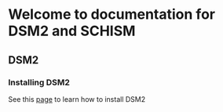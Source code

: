 # Welcome to documentation for DSM2 and SCHISM


## DSM2
### Installing DSM2
See this [page](dsm2/installing.md) to learn how to install DSM2
